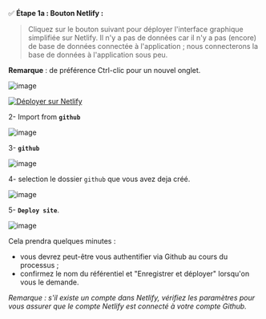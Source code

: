

✅ **Étape 1a : Bouton Netlify :** 

>Cliquez sur le bouton suivant pour déployer l'interface graphique simplifiée sur Netlify.
>Il n'y a pas de données car il n'y a pas (encore) de base de données connectée à l'application ;
>nous connecterons la base de données à l'application sous peu.

**Remarque** : de préférence Ctrl-clic pour un nouvel onglet.

![image](https://user-images.githubusercontent.com/123748165/227253357-0977dc8c-6716-4a9d-a95d-d57d517fd68a.png)

[![Déployer sur Netlify](https://www.netlify.com/img/deploy/button.svg)](https://app.netlify.com/)

2- Import from **`github`**

![image](https://user-images.githubusercontent.com/123748165/227253744-711867ce-d50f-4e63-91a0-94754778ee6d.png)

3- **`github`**

![image](https://user-images.githubusercontent.com/123748165/227269536-7c6302d1-1334-47bd-900a-75d56892d83d.png)

4- selection le dossier `github` que vous avez deja créé.

![image](https://user-images.githubusercontent.com/123748165/227269909-3d8eff9b-7636-4dfa-ae67-e98fa5475f42.png)

5- **`Deploy site`**.

![image](https://user-images.githubusercontent.com/123748165/227272042-9873ec78-dc7e-4b0e-96ca-37466428e971.png)

 
 
 Cela prendra quelques minutes :

- vous devrez peut-être vous authentifier via Github au cours du processus ;
- confirmez le nom du référentiel et "Enregistrer et déployer" lorsqu'on vous le demande.

_Remarque : s'il existe un compte dans Netlify, vérifiez les paramètres pour vous assurer que le compte Netlify est connecté à votre compte Github._

